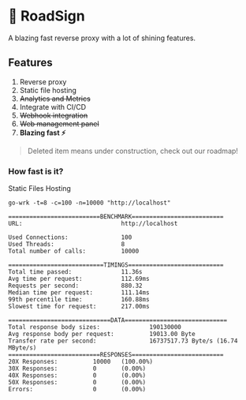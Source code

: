 # 🚦 RoadSign

A blazing fast reverse proxy with a lot of shining features.

## Features

1. Reverse proxy
2. Static file hosting
3. ~~Analytics and Metrics~~
4. Integrate with CI/CD
5. ~~Webhook integration~~
6. ~~Web management panel~~
7. **Blazing fast ⚡**

> Deleted item means under construction, check out our roadmap!

### How fast is it?

Static Files Hosting

```shell
go-wrk -t=8 -c=100 -n=10000 "http://localhost"
```

```text
==========================BENCHMARK==========================
URL:                            http://localhost

Used Connections:               100
Used Threads:                   8
Total number of calls:          10000

===========================TIMINGS===========================
Total time passed:              11.36s
Avg time per request:           112.69ms
Requests per second:            880.32
Median time per request:        111.14ms
99th percentile time:           160.88ms
Slowest time for request:       217.00ms

=============================DATA=============================
Total response body sizes:              190130000
Avg response body per request:          19013.00 Byte
Transfer rate per second:               16737517.73 Byte/s (16.74 MByte/s)
==========================RESPONSES==========================
20X Responses:          10000   (100.00%)
30X Responses:          0       (0.00%)
40X Responses:          0       (0.00%)
50X Responses:          0       (0.00%)
Errors:                 0       (0.00%)
```